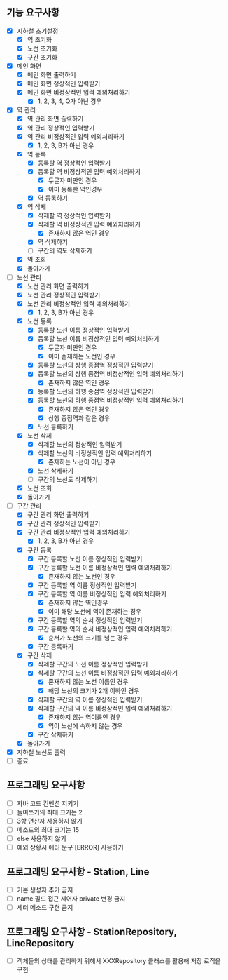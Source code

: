 ## 기능 요구사항

- [x] 지하철 초기설정
    - [x] 역 초기화
    - [x] 노선 초기화
    - [x] 구간 초기화
- [x] 메인 화면
    - [x] 메인 화면 출력하기
    - [x] 메인 화면 정상적인 입력받기
    - [x] 메인 화면 비정상적인 입력 예외처리하기
        - [x] 1, 2, 3, 4, Q가 아닌 경우
- [x] 역 관리
    - [x] 역 관리 화면 출력하기
    - [x] 역 관리 정상적인 입력받기
    - [x] 역 관리 비정상적인 입력 예외처리하기
        - [x] 1, 2, 3, B가 아닌 경우
    - [x] 역 등록
        - [x] 등록할 역 정상적인 입력받기
        - [x] 등록할 역 비정상적인 입력 예외처리하기
            - [x] 두글자 미만인 경우
            - [x] 이미 등록한 역인경우
        - [x] 역 등록하기
    - [x] 역 삭제
        - [x] 삭제할 역 정상적인 입력받기
        - [x] 삭제할 역 비정상적인 입력 예외처리하기
            - [x] 존재하지 않은 역인 경우
        - [x] 역 삭제하기
        - [ ] 구간의 역도 삭제하기
    - [x] 역 조회
    - [x] 돌아가기
- [ ] 노선 관리
    - [x] 노선 관리 화면 출력하기
    - [x] 노선 관리 정상적인 입력받기
    - [x] 노선 관리 비정상적인 입력 예외처리하기
        - [x] 1, 2, 3, B가 아닌 경우
    - [x] 노선 등록
        - [x] 등록할 노선 이름 정상적인 입력받기
        - [x] 등록할 노선 이름 비정상적인 입력 예외처리하기
            - [x] 두글자 미만인 경우
            - [x] 이미 존재하는 노선인 경우
        - [x] 등록할 노선의 상행 종점역 정상적인 입력받기
        - [x] 등록할 노선의 상행 종점역 비정상적인 입력 예외처리하기
            - [x] 존재하지 않은 역인 경우
        - [x] 등록할 노선의 하행 종점역 정상적인 입력받기
        - [x] 등록할 노선의 하행 종점역 비정상적인 입력 예외처리하기
            - [x] 존재하지 않은 역인 경우
            - [x] 상행 종점역과 같은 경우
        - [x] 노선 등록하기
    - [x] 노선 삭제
        - [x] 삭제할 노선의 정상적인 입력받기
        - [x] 삭제할 노선의 비정상적인 입력 예외처리하기
            - [x] 존재하는 노선이 아닌 경우
        - [x] 노선 삭제하기
        - [ ] 구간의 노선도 삭제하기
    - [x] 노선 조회
    - [x] 돌아가기
- [ ] 구간 관리
    - [x] 구간 관리 화면 출력하기
    - [x] 구간 관리 정상적인 입력받기
    - [x] 구간 관리 비정상적인 입력 예외처리하기
        - [x] 1, 2, 3, B가 아닌 경우
    - [x] 구간 등록
        - [x] 구간 등록할 노선 이름 정상적인 입력받기
        - [x] 구간 등록할 노선 이름 비정상적인 입력 예외처리하기
            - [x] 존재하지 않는 노선인 경우
        - [x] 구간 등록할 역 이름 정상적인 입력받기
        - [x] 구간 등록할 역 이름 비정상적인 입력 예외처리하기
            - [x] 존재하지 않는 역인경우
            - [x] 이미 해당 노선에 역이 존재하는 경우
        - [x] 구간 등록할 역의 순서 정상적인 입력받기
        - [x] 구간 등록할 역의 순서 비정상적인 입력 예외처리하기
            - [x] 순서가 노선의 크기를 넘는 경우
        - [x] 구간 등록하기
    - [x] 구간 삭제
        - [x] 삭제할 구간의 노선 이름 정상적인 입력받기
        - [x] 삭제할 구간의 노선 이름 비정상적인 입력 예외처리하기
            - [x] 존재하지 않는 노선 이름인 경우
            - [x] 해당 노선의 크기가 2개 이하인 경우
        - [x] 삭제할 구간의 역 이름 정상적인 입력받기
        - [x] 삭제할 구간의 역 이름 비정상적인 입력 예외처리하기
            - [x] 존재하지 않는 역이름인 경우
            - [x] 역이 노선에 속하지 않는 경우
        - [x] 구간 삭제하기
    - [x] 돌아가기
- [x] 지하철 노선도 출력
- [ ] 종료

## 프로그래밍 요구사항

- [ ] 자바 코드 컨벤션 지키기
- [ ] 들여쓰기의 최대 크기는 2
- [ ] 3항 연산자 사용하지 않기
- [ ] 메소드의 최대 크기는 15
- [ ] else 사용하지 않기
- [ ] 예외 상황시 에러 문구 [ERROR] 사용하기

## 프로그래밍 요구사항 - Station, Line

- [ ] 기본 생성자 추가 금지
- [ ] name 필드 접근 제어자 private 변경 금지
- [ ] 세터 메소드 구현 금지

## 프로그래밍 요구사항 - StationRepository, LineRepository

- [ ] 객체들의 상태를 관리하기 위해서 XXXRepository 클래스를 활용해 저장 로직을 구현